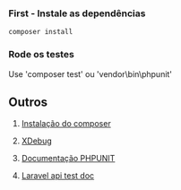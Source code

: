 ### First - Instale as dependências
```
composer install
```

### Rode os testes
Use 'composer test' ou 'vendor\bin\phpunit'


## Outros
1. [Instalação do composer](https://getcomposer.org/doc/00-intro.md#installation-windows)

2. [XDebug](https://gist.github.com/odan/1abe76d373a9cbb15bed)

3. [Documentação PHPUNIT](https://phpunit.readthedocs.io/pt_BR/latest/installation.html)	


4. [Laravel api test doc](https://laravel.com/docs/5.8/http-tests)	
